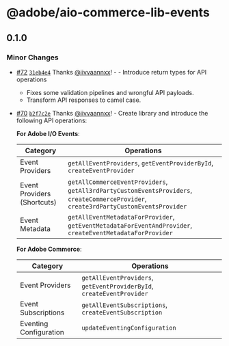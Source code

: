 # @adobe/aio-commerce-lib-events

## 0.1.0

### Minor Changes

- [#72](https://github.com/adobe/aio-commerce-sdk/pull/72) [`31eb4e4`](https://github.com/adobe/aio-commerce-sdk/commit/31eb4e403f30b593aafff57dc268bf9e6cf49f3e) Thanks [@iivvaannxx](https://github.com/iivvaannxx)! - - Introduce return types for API operations
  - Fixes some validation pipelines and wrongful API payloads.
  - Transform API responses to camel case.

- [#70](https://github.com/adobe/aio-commerce-sdk/pull/70) [`b2f7c2e`](https://github.com/adobe/aio-commerce-sdk/commit/b2f7c2efb46b54ba6819a19ead465f24b9f00de9) Thanks [@iivvaannxx](https://github.com/iivvaannxx)! - Create library and introduce the following API operations:

  **For Adobe I/O Events**:

  | Category                    | Operations                                                                                                                            |
  | --------------------------- | ------------------------------------------------------------------------------------------------------------------------------------- |
  | Event Providers             | `getAllEventProviders`, `getEventProviderById`, `createEventProvider`                                                                 |
  | Event Providers (Shortcuts) | `getAllCommerceEventProviders`, `getAll3rdPartyCustomEventsProviders`, `createCommerceProvider`, `create3rdPartyCustomEventsProvider` |
  | Event Metadata              | `getAllEventMetadataForProvider`, `getEventMetadataForEventAndProvider`, `createEventMetadataForProvider`                             |

  **For Adobe Commerce**:

  | Category               | Operations                                                            |
  | ---------------------- | --------------------------------------------------------------------- |
  | Event Providers        | `getAllEventProviders`, `getEventProviderById`, `createEventProvider` |
  | Event Subscriptions    | `getAllEventSubscriptions`, `createEventSubscription`                 |
  | Eventing Configuration | `updateEventingConfiguration`                                         |
